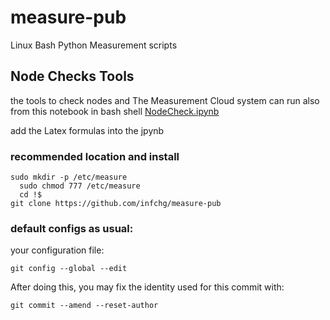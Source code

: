 # measure-pub
Linux Bash Python Measurement scripts

## Node Checks Tools

the tools to check nodes and The Measurement Cloud system
can run also from this notebook in bash shell  [NodeCheck.ipynb](NodeCheck.ipynb)

add the Latex formulas into the jpynb


### recommended location and install

```
sudo mkdir -p /etc/measure
  sudo chmod 777 /etc/measure
  cd !$
git clone https://github.com/infchg/measure-pub
```


### default configs as usual:

your configuration file:

    git config --global --edit

After doing this, you may fix the identity used for this commit with:

    git commit --amend --reset-author


